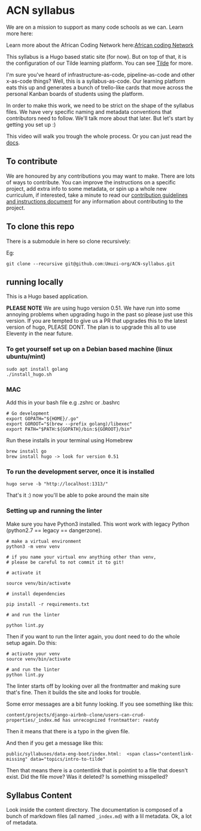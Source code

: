 # ACN syllabus

We are on a mission to support as many code schools as we can. Learn more here:

Learn more about the African Coding Network here:[African coding Network](https://www.africancoding.network/) 


This syllabus is a Hugo based static site (for now). But on top of that, it is the configuration of our Tilde learning platform. You can see [Tilde](https://github.com/Umuzi-org/Tilde) for more.  

I'm sure you've heard of infrastructure-as-code, pipeline-as-code and other x-as-code things? Well, this is a syllabus-as-code. Our learning platform eats this up and generates a bunch of trello-like cards that move across the personal Kanban boards of students using the platform.

In order to make this work, we need to be strict on the shape of the syllabus files. We have very specific naming and metadata conventions that contributors need to follow. We'll talk more about that later. But let's start by getting you set up :)

This video will walk you trough the whole process. Or you can just read the [docs](https://www.youtube.com/watch?v=j5-uaSgIGI0&feature=youtu.be).



## To contribute

We are honoured by any contributions you may want to make. 
There are lots of ways to contribute. You can improve the instructions on a specific project, add extra info to some metadata, or spin up a whole new curriculum, if interested, take a minute to read our [contribution guidelines and instructions document](https://github.com/Umuzi-org/ACN-syllabus/blob/develop/contribute.md) for any information about contributing to the project.

## To clone this repo

There is a submodule in here so clone recursively:

Eg:

```
git clone --recursive git@github.com:Umuzi-org/ACN-syllabus.git
```

## running locally

This is a Hugo based application.

**PLEASE NOTE** We are using hugo version 0.51. We have run into some annoying problems when upgrading hugo in the past so please just use this version.
If you are tempted to give us a PR that upgrades this to the latest version of hugo, PLEASE DONT. The plan is to upgrade this all to use Eleventy in the near future.

### To get yourself set up on a Debian based machine (linux ubuntu/mint)

```
sudo apt install golang
./install_hugo.sh
```

### MAC

Add this in your bash file e.g .zshrc or .bashrc

```
# Go development
export GOPATH="${HOME}/.go"
export GOROOT="$(brew --prefix golang)/libexec"
export PATH="$PATH:${GOPATH}/bin:${GOROOT}/bin"
```

Run these installs in your terminal using Homebrew

```
brew install go
brew install hugo -> look for version 0.51
```

### To run the development server, once it is installed

```
hugo serve -b "http://localhost:1313/"
```

That's it :) now you'll be able to poke around the main site

### Setting up and running the linter

Make sure you have Python3 installed. This wont work with legacy Python (python2.7 == legacy == dangerzone).

```
# make a virtual environment
python3 -m venv venv

# if you name your virtual env anything other than venv,
# please be careful to not commit it to git!

# activate it

source venv/bin/activate

# install dependencies

pip install -r requirements.txt

# and run the linter

python lint.py
```

Then if you want to run the linter again, you dont need to do the whole setup again. Do this:

```
# activate your venv
source venv/bin/activate

# and run the linter
python lint.py

```

The linter starts off by looking over all the frontmatter and making sure that's fine. Then it builds the site and looks for trouble.

Some error messages are a bit funny looking. If you see something like this:

```
content/projects/django-airbnb-clone/users-can-crud-properties/_index.md has unrecognized frontmatter: reatdy
```

Then it means that there is a typo in the given file.

And then if you get a message like this:

```
public/syllabuses/data-eng-boot/index.html:  <span class="contentlink-missing" data="topics/intro-to-tilde"
```

Then that means there is a contentlink that is pointint to a file that doesn't exist. Did the file move? Was it deleted? Is something misspelled?

## Syllabus Content

Look inside the content directory. The documentation is composed of a bunch of markdown files (all named `_index.md`) with a lil metadata. Ok, a lot of metadata.

